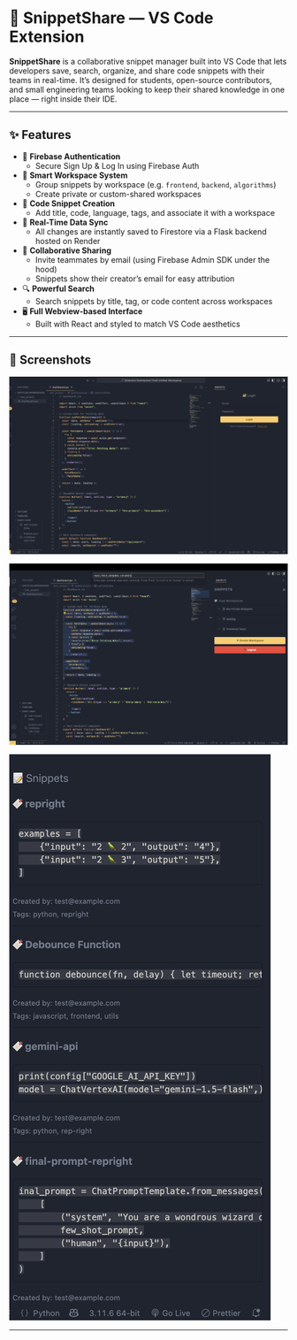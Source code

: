 # 🧩 SnippetShare — VS Code Extension

**SnippetShare** is a collaborative snippet manager built into VS Code that lets developers save, search, organize, and share code snippets with their teams in real-time. It’s designed for students, open-source contributors, and small engineering teams looking to keep their shared knowledge in one place — right inside their IDE.

---

## ✨ Features

- 🔐 **Firebase Authentication**
  - Secure Sign Up & Log In using Firebase Auth
- 🧠 **Smart Workspace System**
  - Group snippets by workspace (e.g. `frontend`, `backend`, `algorithms`)
  - Create private or custom-shared workspaces
- 📝 **Code Snippet Creation**
  - Add title, code, language, tags, and associate it with a workspace
- 🔄 **Real-Time Data Sync**
  - All changes are instantly saved to Firestore via a Flask backend hosted on Render
- 👥 **Collaborative Sharing**
  - Invite teammates by email (using Firebase Admin SDK under the hood)
  - Snippets show their creator’s email for easy attribution
- 🔍 **Powerful Search**
  - Search snippets by title, tag, or code content across workspaces
- 🖥️ **Full Webview-based Interface**
  - Built with React and styled to match VS Code aesthetics

---

## 📸 Screenshots

![Login View](https://github.com/tarun05rawat/snippetshare/blob/main/snippetshare-extension/screenshots/snippetshare-auth.JPEG?raw=true "Login Screen")

![Workspace View](https://github.com/tarun05rawat/snippetshare/blob/main/snippetshare-extension/screenshots/snippetshare-workspaces.png?raw=true "Workspaces View")

![Code Snippets View](https://github.com/tarun05rawat/snippetshare/blob/main/snippetshare-extension/screenshots/snippetshare-codesnippets.png?raw=true "Code Snippets View")

---

